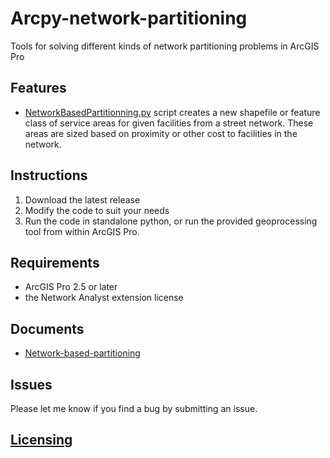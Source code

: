 # Arcpy-network-partitioning
Tools for solving different kinds of network partitioning problems in ArcGIS Pro
## Features
* [NetworkBasedPartitionning.py](https://github.com/JingzongWang/Arcpy-network-partitioning/blob/main/NetworkPartitioning.py) script creates a new shapefile or feature class of service areas for given facilities from a street network. These areas are sized based on proximity or other cost to facilities in the network.
## Instructions
1. Download the latest release
2. Modify the code to suit your needs
3. Run the code in standalone python, or run the provided geoprocessing tool from within ArcGIS Pro.
## Requirements
* ArcGIS Pro 2.5 or later
* the Network Analyst extension license
## Documents
* <a href = "https://github.com/JingzongWang/Arcpy-network-partitionging/blob/main/Network-based-partitioning/Document.md">Network-based-partitioning</a>

## Issues
Please let me know if you find a bug by submitting an issue.
## <a href = "https://github.com/JingzongWang/Arcpy-network-partitioning/blob/main/LICENSE">Licensing</a>
